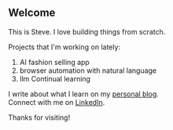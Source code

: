 ## Welcome

This is Steve. I love building things from scratch. 

Projects that I'm working on lately: 
1. AI fashion selling app
2. browser automation with natural language
3. llm Continual learning

I write about what I learn on my [personal blog](https://stevewanglog.com).  
Connect with me on [LinkedIn](https://www.linkedin.com/in/stevewang2000/).

Thanks for visiting!
